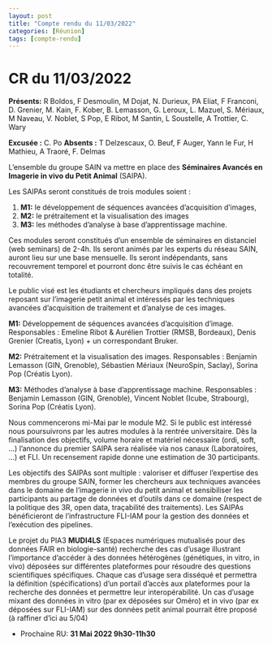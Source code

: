 ```yaml
---
layout: post
title: "Compte rendu du 11/03/2022"
categories: [Réunion]
tags: [compte-rendu]
---
```


# CR du 11/03/2022

**Présents:**
R Boldos, F Desmoulin, M Dojat, N. Durieux, PA Eliat, F Franconi, D. Grenier, M. Kain, F. Kober, B. Lemasson, G. Leroux, L. Mazuel, S. Mériaux, M Naveau, V. Noblet, S Pop, E Ribot, M Santin, L Soustelle, A Trottier, C. Wary

**Excusée :** C. Po
**Absents :** T Delzescaux, O. Beuf, F Auger, Yann le Fur, H Mathieu, A Traoré, F. Delmas

L’ensemble du groupe SAIN va mettre en place des **Séminaires Avancés en Imagerie in vivo du Petit Animal** (SAIPA).

Les SAIPAs seront constitués de trois modules soient :
1) **M1:** le développement de séquences avancées d’acquisition d’images,
2) **M2:** le prétraitement et la visualisation des images
3) **M3:** les méthodes d’analyse à base d’apprentissage machine.

Ces modules seront constitués d’un ensemble de séminaires en distanciel (web seminars) de 2-4h. Ils seront animés par les experts du réseau SAIN, auront lieu sur une base mensuelle. Ils seront indépendants, sans recouvrement temporel et pourront donc être suivis le cas échéant en totalité.

Le public visé est les étudiants et chercheurs impliqués dans des projets reposant sur l’imagerie petit animal et intéressés par les techniques avancées d’acquisition de traitement et d’analyse de ces images.

**M1:** Développement de séquences avancées d’acquisition d’image. Responsables : Emeline Ribot & Aurélien Trottier (RMSB, Bordeaux), Denis Grenier (Creatis, Lyon) + un correspondant Bruker.

**M2:** Prétraitement et la visualisation des images. Responsables : Benjamin Lemasson (GIN, Grenoble), Sébastien Mériaux (NeuroSpin, Saclay), Sorina Pop (Créatis Lyon).

**M3:** Méthodes d’analyse à base d’apprentissage machine. Responsables : Benjamin Lemasson (GIN, Grenoble), Vincent Noblet (Icube, Strabourg), Sorina Pop (Créatis Lyon).

Nous commencerons mi-Mai par le module M2. Si le public est intéressé nous poursuivrons par les autres modules à la rentrée universitaire.
Dès la finalisation des objectifs, volume horaire et matériel nécessaire (ordi, soft, ...) l’annonce du premier SAIPA sera réalisée via nos canaux (Laboratoires, ...) et FLI.
Un recensement rapide donne une estimation de 30 participants.

Les objectifs des SAIPAs sont multiple : valoriser et diffuser l’expertise des membres du groupe SAIN, former les chercheurs aux techniques avancées dans le domaine de l’imagerie in vivo du petit animal et sensibiliser les participants au partage de données et d’outils dans ce domaine (respect de la politique des 3R, open data, traçabilité des traitements). Les SAIPAs bénéficieront de l’infrastructure FLI-IAM pour la gestion des données et l’exécution des pipelines.

Le projet du PIA3 **MUDI4LS** (Espaces numériques mutualisés pour des données FAIR en biologie-santé) recherche des cas d’usage illustrant l’importance d’accéder à des données hétérogènes (génétiques, in vitro, in vivo) déposées sur différentes plateformes pour résoudre des questions scientifiques spécifiques. Chaque cas d’usage sera disséqué et permettra la définition (spécifications) d’un portail d’accès aux plateformes pour la recherche des données et permettre leur interopérabilité.
Un cas d’usage mixant des données in vitro (par ex déposées sur Oméro) et in vivo (par ex déposées sur FLI-IAM) sur des données petit animal pourrait être proposé (à raffiner d’ici au 5/04)

- Prochaine RU: **31 Mai 2022 9h30-11h30**
